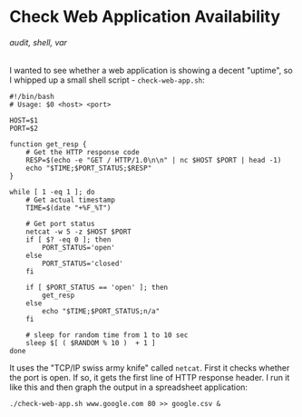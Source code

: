 # Check Web Application Availability
###### audit, shell, var

I wanted to see whether a web application is showing a decent "uptime", so I whipped up a small shell script - `check-web-app.sh`:

    #!/bin/bash
    # Usage: $0 <host> <port>

    HOST=$1
    PORT=$2

    function get_resp {
        # Get the HTTP response code
        RESP=$(echo -e "GET / HTTP/1.0\n\n" | nc $HOST $PORT | head -1)
        echo "$TIME;$PORT_STATUS;$RESP"
    }

    while [ 1 -eq 1 ]; do
        # Get actual timestamp
        TIME=$(date "+%F_%T")

        # Get port status
        netcat -w 5 -z $HOST $PORT
        if [ $? -eq 0 ]; then
            PORT_STATUS='open'
        else
            PORT_STATUS='closed'
        fi

        if [ $PORT_STATUS == 'open' ]; then
            get_resp
        else
            echo "$TIME;$PORT_STATUS;n/a"
        fi

        # sleep for random time from 1 to 10 sec
        sleep $[ ( $RANDOM % 10 )  + 1 ]
    done

It uses the "TCP/IP swiss army knife" called `netcat`. First it checks whether the port is open. If so, it gets the first line of HTTP response header. I run it like this and then graph the output in a spreadsheet application:

    ./check-web-app.sh www.google.com 80 >> google.csv &
    
